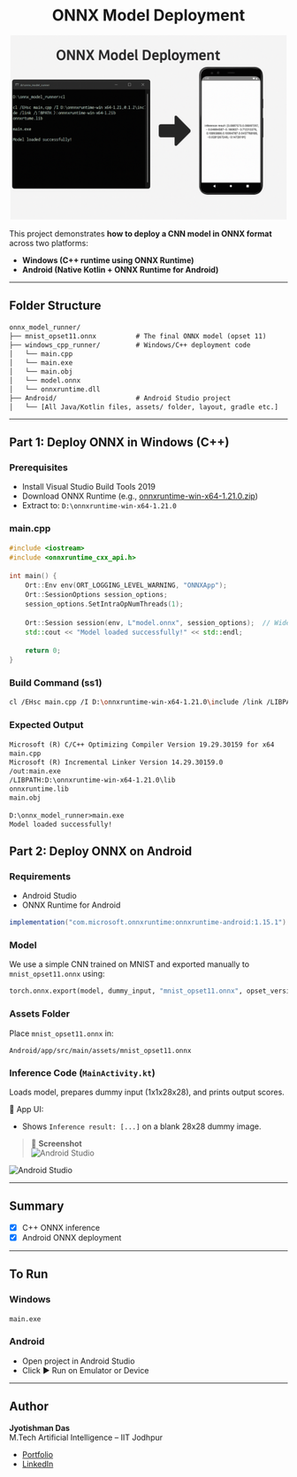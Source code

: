 
<h1 align="center"> ONNX Model Deployment </h1>

<p align="center">
  <img src="ONNX_Banner.png" alt="ONNX Logo" width="500"/>
</p>

This project demonstrates **how to deploy a CNN model in ONNX format** across two platforms:
-  **Windows (C++ runtime using ONNX Runtime)**
-  **Android (Native Kotlin + ONNX Runtime for Android)**


---

##  Folder Structure

```
onnx_model_runner/
├── mnist_opset11.onnx          # The final ONNX model (opset 11)
├── windows_cpp_runner/         # Windows/C++ deployment code
│   └── main.cpp
│   └── main.exe
│   └── main.obj
│   └── model.onnx
│   └── onnxruntime.dll
├── Android/                    # Android Studio project
│   └── [All Java/Kotlin files, assets/ folder, layout, gradle etc.]
```

---

##  Part 1: Deploy ONNX in Windows (C++)

###  Prerequisites

- Install Visual Studio Build Tools 2019
- Download ONNX Runtime (e.g., [onnxruntime-win-x64-1.21.0.zip](https://github.com/microsoft/onnxruntime/releases))
- Extract to: `D:\onnxruntime-win-x64-1.21.0`

###  main.cpp

```cpp
#include <iostream>
#include <onnxruntime_cxx_api.h>

int main() {
    Ort::Env env(ORT_LOGGING_LEVEL_WARNING, "ONNXApp");
    Ort::SessionOptions session_options;
    session_options.SetIntraOpNumThreads(1);

    Ort::Session session(env, L"model.onnx", session_options);  // Wide string for Windows
    std::cout << "Model loaded successfully!" << std::endl;

    return 0;
}
```

###  Build Command (ss1)

```bash
cl /EHsc main.cpp /I D:\onnxruntime-win-x64-1.21.0\include /link /LIBPATH:D:\onnxruntime-win-x64-1.21.0\lib onnxruntime.lib
```

###  Expected Output

```
Microsoft (R) C/C++ Optimizing Compiler Version 19.29.30159 for x64
main.cpp
Microsoft (R) Incremental Linker Version 14.29.30159.0
/out:main.exe
/LIBPATH:D:\onnxruntime-win-x64-1.21.0\lib
onnxruntime.lib
main.obj

D:\onnx_model_runner>main.exe
Model loaded successfully!

```

##  Part 2: Deploy ONNX on Android

###  Requirements

- Android Studio
- ONNX Runtime for Android

```gradle
implementation("com.microsoft.onnxruntime:onnxruntime-android:1.15.1")
```

###  Model

We use a simple CNN trained on MNIST and exported manually to `mnist_opset11.onnx` using:

```python
torch.onnx.export(model, dummy_input, "mnist_opset11.onnx", opset_version=11, ...)
```

###  Assets Folder

Place `mnist_opset11.onnx` in:

```
Android/app/src/main/assets/mnist_opset11.onnx
```

###  Inference Code (`MainActivity.kt`)

Loads model, prepares dummy input (1x1x28x28), and prints output scores.

📲 App UI:
- Shows `Inference result: [...]` on a blank 28x28 dummy image.

> 📸 **Screenshot**  
![Android Studio](https://github.com/rishi02102017/onnx-model-deployment/blob/main/Android_Studio.png)

![Android Studio](https://github.com/rishi02102017/onnx-model-deployment/blob/main/Android_Studio.png)

---

##  Summary

- [x] C++ ONNX inference 
- [x] Android ONNX deployment 

---

##  To Run

### Windows

```bash
main.exe
```

### Android

- Open project in Android Studio
- Click ▶ Run on Emulator or Device

---

##  Author

**Jyotishman Das**  
M.Tech Artificial Intelligence – IIT Jodhpur  

- [Portfolio](https://my-portfolio-jyotishman-das-projects.vercel.app)  
- [LinkedIn](https://www.linkedin.com/in/jyotishmandas85p/)

